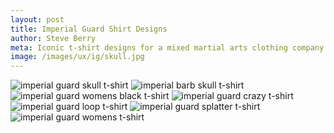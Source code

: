 ```yaml
---
layout: post
title: Imperial Guard Shirt Designs
author: Steve Berry
meta: Iconic t-shirt designs for a mixed martial arts clothing company.
image: /images/ux/ig/skull.jpg
---
```


<img src="/images/ux/ig/skull.jpg" alt="imperial guard skull t-shirt" class="scale-with-grid"/>
<img src="/images/ux/ig/barb.jpg" alt="imperial barb skull t-shirt" class="scale-with-grid"/>
<img src="/images/ux/ig/black.jpg" alt="imperial guard womens black t-shirt" class="scale-with-grid"/>
<img src="/images/ux/ig/crazy.jpg" alt="imperial guard crazy t-shirt" class="scale-with-grid"/>
<img src="/images/ux/ig/loop.jpg" alt="imperial guard loop t-shirt" class="scale-with-grid"/>
<img src="/images/ux/ig/splatter.jpg" alt="imperial guard splatter t-shirt" class="scale-with-grid"/>
<img src="/images/ux/ig/womens.jpg" alt="imperial guard womens t-shirt" class="scale-with-grid"/>